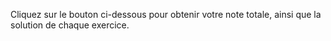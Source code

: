 Cliquez sur le bouton ci-dessous pour obtenir votre note totale, ainsi que la solution
de chaque exercice.
